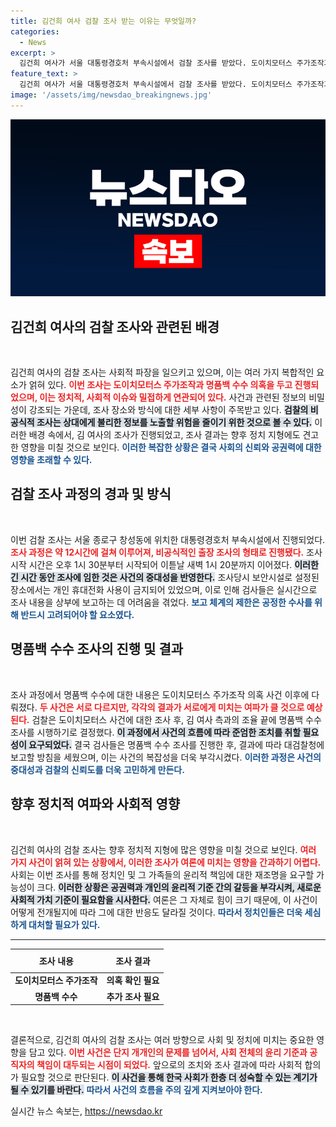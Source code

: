```yaml
---
title: 김건희 여사 검찰 조사 받는 이유는 무엇일까?
categories:
  - News
excerpt: >
  김건희 여사가 서울 대통령경호처 부속시설에서 검찰 조사를 받았다. 도이치모터스 주가조작과 명품백 수수 의혹으로 12시간에 걸친 비공식 조사에서 보안 문제로 상부 보고가 지체됐다. 이 사건은 커다란 파장을 예고하고 있다!
feature_text: >
  김건희 여사가 서울 대통령경호처 부속시설에서 검찰 조사를 받았다. 도이치모터스 주가조작과 명품백 수수 의혹으로 12시간에 걸친 비공식 조사에서 보안 문제로 상부 보고가 지체됐다. 이 사건은 커다란 파장을 예고하고 있다!
image: '/assets/img/newsdao_breakingnews.jpg'
---
```


<p><img src="/assets/img/newsdao_breakingnews.jpg" alt="koreaapp 속보" /></p>

<h2 data-ke-size="size26">김건희 여사의 검찰 조사와 관련된 배경</h2>

<p data-ke-size="size16">&nbsp;</p>

<p>김건희 여사의 검찰 조사는 사회적 파장을 일으키고 있으며, 이는 여러 가지 복합적인 요소가 얽혀 있다. <b><span style="color: #ee2323;">이번 조사는 도이치모터스 주가조작과 명품백 수수 의혹을 두고 진행되었으며, 이는 정치적, 사회적 이슈와 밀접하게 연관되어 있다.</span></b> 사건과 관련된 정보의 비밀성이 강조되는 가운데, 조사 장소와 방식에 대한 세부 사항이 주목받고 있다. <b><span style="background-color: #21538527;">검찰의 비공식적 조사는 상대에게 불리한 정보를 노출할 위험을 줄이기 위한 것으로 볼 수 있다.</span></b> 이러한 배경 속에서, 김 여사의 조사가 진행되었고, 조사 결과는 향후 정치 지형에도 견고한 영향을 미칠 것으로 보인다. <b><span style="color: #1a5490;">이러한 복잡한 상황은 결국 사회의 신뢰와 공권력에 대한 영향을 초래할 수 있다.</span></b></p>

<h2 data-ke-size="size26">검찰 조사 과정의 경과 및 방식</h2>

<p data-ke-size="size16">&nbsp;</p>

<p>이번 검찰 조사는 서울 종로구 창성동에 위치한 대통령경호처 부속시설에서 진행되었다. <b><span style="color: #ee2323;">조사 과정은 약 12시간에 걸쳐 이루어져, 비공식적인 출장 조사의 형태로 진행됐다.</span></b> 조사 시작 시간은 오후 1시 30분부터 시작되어 이튿날 새벽 1시 20분까지 이어졌다. <b><span style="background-color: #21538527;">이러한 긴 시간 동안 조사에 임한 것은 사건의 중대성을 반영한다.</span></b> 조사당시 보안시설로 설정된 장소에서는 개인 휴대전화 사용이 금지되어 있었으며, 이로 인해 검사들은 실시간으로 조사 내용을 상부에 보고하는 데 어려움을 겪었다. <b><span style="color: #1a5490;">보고 체계의 제한은 공정한 수사를 위해 반드시 고려되어야 할 요소였다.</span></b></p>

<h2 data-ke-size="size26">명품백 수수 조사의 진행 및 결과</h2>

<p data-ke-size="size16">&nbsp;</p>

<p>조사 과정에서 명품백 수수에 대한 내용은 도이치모터스 주가조작 의혹 사건 이후에 다뤄졌다. <b><span style="color: #ee2323;">두 사건은 서로 다르지만, 각각의 결과가 서로에게 미치는 여파가 클 것으로 예상된다.</span></b> 검찰은 도이치모터스 사건에 대한 조사 후, 김 여사 측과의 조율 끝에 명품백 수수 조사를 시행하기로 결정했다. <b><span style="background-color: #21538527;">이 과정에서 사건의 흐름에 따라 준엄한 조치를 취할 필요성이 요구되었다.</span></b> 결국 검사들은 명품백 수수 조사를 진행한 후, 결과에 따라 대검찰청에 보고할 방침을 세웠으며, 이는 사건의 복잡성을 더욱 부각시켰다. <b><span style="color: #1a5490;">이러한 과정은 사건의 중대성과 검찰의 신뢰도를 더욱 고민하게 만든다.</span></b></p>

<h2 data-ke-size="size26">향후 정치적 여파와 사회적 영향</h2>

<p data-ke-size="size16">&nbsp;</p>

<p>김건희 여사의 검찰 조사는 향후 정치적 지형에 많은 영향을 미칠 것으로 보인다. <b><span style="color: #ee2323;">여러 가지 사건이 얽혀 있는 상황에서, 이러한 조사가 여론에 미치는 영향을 간과하기 어렵다.</span></b> 사회는 이번 조사를 통해 정치인 및 그 가족들의 윤리적 책임에 대한 재조명을 요구할 가능성이 크다. <b><span style="background-color: #21538527;">이러한 상황은 공권력과 개인의 윤리적 기준 간의 갈등을 부각시켜, 새로운 사회적 가치 기준이 필요함을 시사한다.</span></b> 여론은 그 자체로 힘이 크기 때문에, 이 사건이 어떻게 전개될지에 따라 그에 대한 반응도 달라질 것이다. <b><span style="color: #1a5490;">따라서 정치인들은 더욱 세심하게 대처할 필요가 있다.</span></b></p>

<hr/>

<table style="width: 100%; border-collapse: collapse;">
  <thead>
    <tr>
      <th style="text-align: center; height: 30px;"><b>조사 내용</b></th>
      <th style="text-align: center; height: 30px;"><b>조사 결과</b></th>
    </tr>
  </thead>
  <tbody>
    <tr>
      <td style="text-align: center; height: 17px;"><b>도이치모터스 주가조작</b></td>
      <td style="text-align: center; height: 17px;"><b>의혹 확인 필요</b></td>
    </tr>
    <tr>
      <td style="text-align: center; height: 17px;"><b>명품백 수수</b></td>
      <td style="text-align: center; height: 17px;"><b>추가 조사 필요</b></td>
    </tr>
  </tbody>
</table>

<p data-ke-size="size16">&nbsp;</p>

<p>결론적으로, 김건희 여사의 검찰 조사는 여러 방향으로 사회 및 정치에 미치는 중요한 영향을 담고 있다. <b><span style="color: #ee2323;">이번 사건은 단지 개개인의 문제를 넘어서, 사회 전체의 윤리 기준과 공직자의 책임이 대두되는 시점이 되었다.</span></b> 앞으로의 조치와 조사 결과에 따라 사회적 합의가 필요할 것으로 판단된다. <b><span style="background-color: #21538527;">이 사건을 통해 한국 사회가 한층 더 성숙할 수 있는 계기가 될 수 있기를 바란다.</span></b> <b><span style="color: #1a5490;">따라서 사건의 흐름을 주의 깊게 지켜보아야 한다.</span></b></p>
실시간 뉴스 속보는, <a href="https://newsdao.kr" rel="dofollow">https://newsdao.kr</a>


